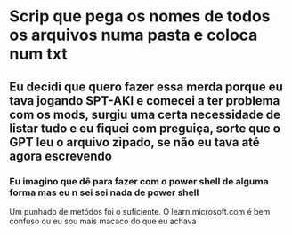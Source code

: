 # Scrip que pega os nomes de todos os arquivos numa pasta e coloca num txt

## Eu decidi que quero fazer essa merda porque eu tava jogando SPT-AKI e comecei a ter problema com os mods, surgiu uma certa necessidade de listar tudo e eu fiquei com preguiça, sorte que o GPT leu o arquivo zipado, se não eu tava até agora escrevendo

### Eu imagino que dê para fazer com o power shell de alguma forma mas eu n sei sei nada de power shell

Um punhado de metódos foi o suficiente. O learn.microsoft.com é bem confuso ou eu sou mais macaco do que eu achava
